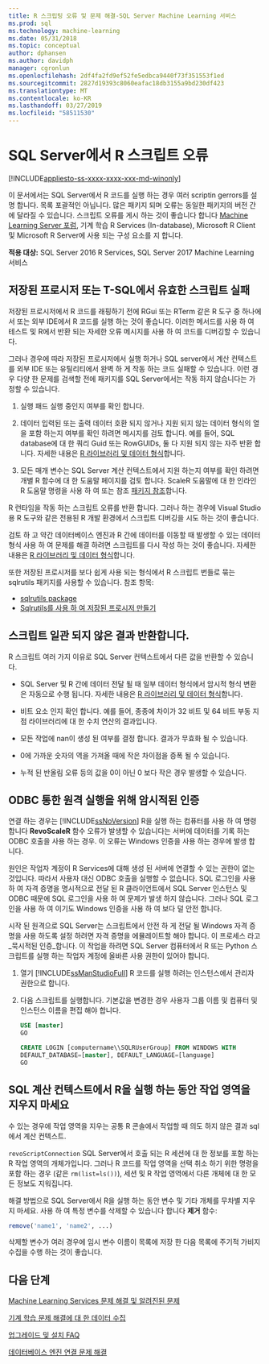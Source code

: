 ```yaml
---
title: R 스크립팅 오류 및 문제 해결-SQL Server Machine Learning 서비스
ms.prod: sql
ms.technology: machine-learning
ms.date: 05/31/2018
ms.topic: conceptual
author: dphansen
ms.author: davidph
manager: cgronlun
ms.openlocfilehash: 2df4fa2fd9ef52fe5edbca9440f73f351553f1ed
ms.sourcegitcommit: 2827d19393c8060eafac18db3155a9bd230df423
ms.translationtype: MT
ms.contentlocale: ko-KR
ms.lasthandoff: 03/27/2019
ms.locfileid: "58511530"
---
```

# <a name="r-scripting-errors-in-sql-server"></a>SQL Server에서 R 스크립트 오류
[!INCLUDE[appliesto-ss-xxxx-xxxx-xxx-md-winonly](../includes/appliesto-ss-xxxx-xxxx-xxx-md-winonly.md)]

이 문서에서는 SQL Server에서 R 코드를 실행 하는 경우 여러 scriptin gerrors를 설명 합니다. 목록 포괄적인 아닙니다. 많은 패키지 되며 오류는 동일한 패키지의 버전 간에 달라질 수 있습니다. 스크립트 오류를 게시 하는 것이 좋습니다 합니다 [Machine Learning Server 포럼](https://social.msdn.microsoft.com/Forums/en-US/home?category=MicrosoftR), 기계 학습 R Services (In-database), Microsoft R Client 및 Microsoft R Server에 사용 되는 구성 요소를 지 합니다.

**적용 대상:** SQL Server 2016 R Services, SQL Server 2017 Machine Learning 서비스


## <a name="valid-script-fails-in-t-sql-or-in-stored-procedures"></a>저장된 프로시저 또는 T-SQL에서 유효한 스크립트 실패

저장된 프로시저에서 R 코드를 래핑하기 전에 RGui 또는 RTerm 같은 R 도구 중 하나에서 또는 외부 IDE에서 R 코드를 실행 하는 것이 좋습니다. 이러한 메서드를 사용 하 여 테스트 및 R에서 반환 되는 자세한 오류 메시지를 사용 하 여 코드를 디버깅할 수 있습니다.

그러나 경우에 따라 저장된 프로시저에서 실행 하거나 SQL server에서 계산 컨텍스트를 외부 IDE 또는 유틸리티에서 완벽 하 게 작동 하는 코드 실패할 수 있습니다. 이런 경우 다양 한 문제를 검색할 전에 패키지를 SQL Server에서는 작동 하지 않습니다는 가정할 수 있습니다.

1. 실행 패드 실행 중인지 여부를 확인 합니다.

2. 데이터 입력된 또는 출력 데이터 호환 되지 않거나 지원 되지 않는 데이터 형식의 열을 포함 하는지 여부를 확인 하려면 메시지를 검토 합니다. 예를 들어, SQL database에 대 한 쿼리 Guid 또는 RowGUIDs, 둘 다 지원 되지 않는 자주 반환 합니다. 자세한 내용은 [R 라이브러리 및 데이터 형식](r/r-libraries-and-data-types.md)합니다.

3. 모든 매개 변수는 SQL Server 계산 컨텍스트에서 지원 하는지 여부를 확인 하려면 개별 R 함수에 대 한 도움말 페이지를 검토 합니다. ScaleR 도움말에 대 한 인라인 R 도움말 명령을 사용 하 여 또는 참조 [패키지 참조](https://docs.microsoft.com/r-server/r-reference/revoscaler/revoscaler)합니다.

R 런타임을 작동 하는 스크립트 오류를 반환 합니다. 그러나 하는 경우에 Visual Studio 용 R 도구와 같은 전용된 R 개발 환경에서 스크립트 디버깅을 시도 하는 것이 좋습니다.

검토 하 고 약간 데이터베이스 엔진과 R 간에 데이터를 이동할 때 발생할 수 있는 데이터 형식 사용 하 여 문제를 해결 하려면 스크립트를 다시 작성 하는 것이 좋습니다. 자세한 내용은 [R 라이브러리 및 데이터 형식](r/r-libraries-and-data-types.md)합니다.

또한 저장된 프로시저를 보다 쉽게 사용 되는 형식에서 R 스크립트 번들로 묶는 sqlrutils 패키지를 사용할 수 있습니다. 참조 항목:
* [sqlrutils package](r/ref-r-sqlrutils.md)
* [Sqlrutils를 사용 하 여 저장된 프로시저 만들기](r/how-to-create-a-stored-procedure-using-sqlrutils.md)

## <a name="script-returns-inconsistent-results"></a>스크립트 일관 되지 않은 결과 반환합니다.

R 스크립트 여러 가지 이유로 SQL Server 컨텍스트에서 다른 값을 반환할 수 있습니다.

- SQL Server 및 R 간에 데이터 전달 될 때 일부 데이터 형식에서 암시적 형식 변환은 자동으로 수행 됩니다. 자세한 내용은 [R 라이브러리 및 데이터 형식](r/r-libraries-and-data-types.md)합니다.

- 비트 요소 인지 확인 합니다. 예를 들어, 종종에 차이가 32 비트 및 64 비트 부동 지점 라이브러리에 대 한 수치 연산의 결과입니다.

- 모든 작업에 nan이 생성 된 여부를 결정 합니다. 결과가 무효화 될 수 있습니다.

- 0에 가까운 숫자의 역을 가져올 때에 작은 차이점을 증폭 될 수 있습니다.

- 누적 된 반올림 오류 등의 값을 0이 아닌 0 보다 작은 경우 발생할 수 있습니다.

## <a name="implied-authentication-for-remote-execution-via-odbc"></a>ODBC 통한 원격 실행을 위해 암시적된 인증

연결 하는 경우는 [!INCLUDE[ssNoVersion](../includes/ssnoversion-md.md)] R을 실행 하는 컴퓨터를 사용 하 여 명령 합니다 **RevoScaleR** 함수 오류가 발생할 수 있습니다는 서버에 데이터를 기록 하는 ODBC 호출을 사용 하는 경우. 이 오류는 Windows 인증을 사용 하는 경우에 발생 합니다.

원인은 작업자 계정이 R Services에 대해 생성 된 서버에 연결할 수 있는 권한이 없는 것입니다. 따라서 사용자 대신 ODBC 호출을 실행할 수 없습니다. SQL 로그인을 사용 하 여 자격 증명을 명시적으로 전달 된 R 클라이언트에서 SQL Server 인스턴스 및 ODBC 때문에 SQL 로그인을 사용 하 여 문제가 발생 하지 않습니다. 그러나 SQL 로그인을 사용 하 여 이기도 Windows 인증을 사용 하 여 보다 덜 안전 합니다.

시작 된 원격으로 SQL Server는 스크립트에서 안전 하 게 전달 될 Windows 자격 증명을 사용 하도록 설정 하려면 자격 증명을 에뮬레이트할 해야 합니다. 이 프로세스 라고 _묵시적된 인증_합니다. 이 작업을 하려면 SQL Server 컴퓨터에서 R 또는 Python 스크립트를 실행 하는 작업자 계정에 올바른 사용 권한이 있어야 합니다.

1. 열기 [!INCLUDE[ssManStudioFull](../includes/ssmanstudiofull-md.md)] R 코드를 실행 하려는 인스턴스에서 관리자 권한으로 합니다.

2. 다음 스크립트를 실행합니다. 기본값을 변경한 경우 사용자 그룹 이름 및 컴퓨터 및 인스턴스 이름을 편집 해야 합니다.

    ```sql
    USE [master]
    GO
    
    CREATE LOGIN [computername\\SQLRUserGroup] FROM WINDOWS WITH
    DEFAULT_DATABASE=[master], DEFAULT_LANGUAGE=[language]
    GO
    ```

## <a name="avoid-clearing-the-workspace-while-youre-running-r-in-a-sql-compute-context"></a>SQL 계산 컨텍스트에서 R을 실행 하는 동안 작업 영역을 지우지 마세요

수 있는 경우에 작업 영역을 지우는 공통 R 콘솔에서 작업할 때 의도 하지 않은 결과 sql에서 계산 컨텍스트.

`revoScriptConnection` SQL Server에서 호출 되는 R 세션에 대 한 정보를 포함 하는 R 작업 영역의 개체가입니다. 그러나 R 코드를 작업 영역을 선택 취소 하기 위한 명령을 포함 하는 경우 (같은 `rm(list=ls())`), 세션 및 R 작업 영역에서 다른 개체에 대 한 모든 정보도 지워집니다.

해결 방법으로 SQL Server에서 R을 실행 하는 동안 변수 및 기타 개체를 무차별 지우지 마세요. 사용 하 여 특정 변수를 삭제할 수 있습니다 합니다 **제거** 함수:

```R
remove('name1', 'name2', ...)
```

삭제할 변수가 여러 경우에 임시 변수 이름이 목록에 저장 한 다음 목록에 주기적 가비지 수집을 수행 하는 것이 좋습니다.



## <a name="next-steps"></a>다음 단계

[Machine Learning Services 문제 해결 및 알려진된 문제](machine-learning-troubleshooting-faq.md)

[기계 학습 문제 해결에 대 한 데이터 수집](data-collection-ml-troubleshooting-process.md)

[업그레이드 및 설치 FAQ](r/upgrade-and-installation-faq-sql-server-r-services.md)

[데이터베이스 엔진 연결 문제 해결](../database-engine/configure-windows/troubleshoot-connecting-to-the-sql-server-database-engine.md)
